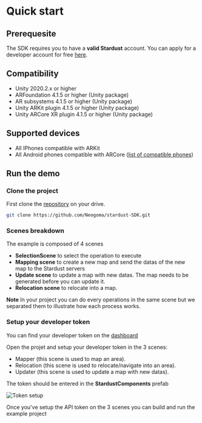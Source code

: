 # Quick start

## Prerequesite
The SDK requires you to have a **valid Stardust** account. You can apply for a developer account for free [here](https://stardust.neogoma.com/).

## Compatibility
- Unity 2020.2.x or higher
- ARFoundation 4.1.5 or higher (Unity package)
- AR subsystems 4.1.5 or higher (Unity package)
- Unity ARKit plugin 4.1.5 or higher (Unity package)
- Unity ARCore XR plugin 4.1.5 or higher (Unity package)

## Supported devices
- All IPhones compatible with ARKit
- All Android phones compatible with ARCore ([list of compatible phones](https://developers.google.com/ar/discover/supported-devices))

## Run the demo
### Clone the project
First clone the [repository](https://github.com/Neogoma/stardust-SDK) on your drive.

```bash
git clone https://github.com/Neogoma/stardust-SDK.git
```

### Scenes breakdown
The example is composed of 4 scenes
- **SelectionScene** to select the operation to execute
- **Mapping scene** to create a new map and send the datas of the new map to the Stardust servers
- **Update scene** to update a map with new datas. The map needs to be generated before you can update it.
- **Relocation scene** to relocate into a map.

**Note** In your project you can do every operations in the same scene but we separated them to illustrate how each process works.

### Setup your developer token
You can find your developer token on the [dashboard](https://stardust.neogoma.com/profile)

Open the projet and setup your developer token in the 3 scenes:
- Mapper (this scene is used to map an area).
- Relocation (this scene is used to relocate/navigate into an area).
- Updater (this scene is used to update a map with new datas).

The token should be entered in the **StardustComponents** prefab

![Token setup](_img/token_setup.jpg)

Once you've setup the API token on the 3 scenes you can build and run the example project


